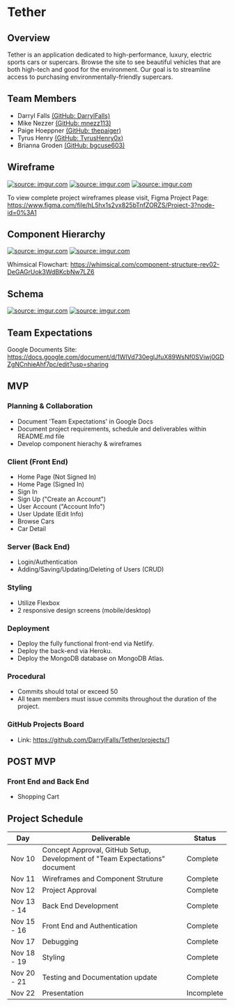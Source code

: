 # Tether

## Overview

Tether is an application dedicated to high-performance, luxury, electric sports cars or supercars. Browse the site to see beautiful vehicles that are both high-tech and good for the environment. Our goal is to streamline access to purchasing environmentally-friendly supercars.

## Team Members

- Darryl Falls <a href="https://github.com/DarrylFalls"> (GitHub: DarrylFalls)</a>
- Mike Nezzer <a href="https://github.com/mnezz1131">(GitHub: mnezz113)</a>
- Paige Hoeppner <a href="https://github.com/thepaiger"> (GitHub: thepaiger) </a>
- Tyrus Henry <a href="https://github.com/TyrusHenry0x">(GitHub: TyrusHenry0x) </a>
- Brianna Groden <a href="https://github.com/thepaiger">(GitHub: bgcuse603)</a>

## Wireframe

<a href="https://imgur.com/Hr9zLit"><img src="https://i.imgur.com/Hr9zLit.jpg" title="source: imgur.com" /></a>
<a href="https://imgur.com/yhnwyPy"><img src="https://i.imgur.com/yhnwyPy.jpg" title="source: imgur.com" /></a>
<a href="https://imgur.com/5xK8WIv"><img src="https://i.imgur.com/5xK8WIv.jpg" title="source: imgur.com" /></a>

To view complete project wireframes please visit,
Figma Project Page: https://www.figma.com/file/hL5hx1s2vx825bTnfZORZS/Project-3?node-id=0%3A1

## Component Hierarchy

<a href="https://imgur.com/jnhI6Wt"><img src="https://i.imgur.com/jnhI6Wt.jpg" title="source: imgur.com" /></a>
<a href="https://imgur.com/ONUmDv8"><img src="https://i.imgur.com/ONUmDv8.jpg" title="source: imgur.com" /></a>

Whimsical Flowchart: https://whimsical.com/component-structure-rev02-DeGAGrUok3WdBKcbNw7LZ6

## Schema

<a href="https://imgur.com/LIubaTj"><img src="https://i.imgur.com/LIubaTj.jpg" title="source: imgur.com" /></a>
<a href="https://imgur.com/UlL6NTH"><img src="https://i.imgur.com/UlL6NTH.jpg" title="source: imgur.com" /></a>

## Team Expectations

Google Documents Site: https://docs.google.com/document/d/1WIVd730eglJfuX89WsNf0SViwj0GDZgNCnhieAhf7pc/edit?usp=sharing

## MVP

### Planning & Collaboration

- Document 'Team Expectations' in Google Docs
- Document project requirements, schedule and deliverables within README.md file
- Develop component hierachy & wireframes

### Client (Front End)

- Home Page (Not Signed In)
- Home Page (Signed In)
- Sign In
- Sign Up ("Create an Account")
- User Account ("Account Info")
- User Update (Edit Info)
- Browse Cars
- Car Detail

### Server (Back End)

- Login/Authentication
- Adding/Saving/Updating/Deleting of Users (CRUD)

### Styling

- Utilize Flexbox
- 2 responsive design screens (mobile/desktop)

### Deployment

- Deploy the fully functional front-end via Netlify.
- Deploy the back-end via Heroku.
- Deploy the MongoDB database on MongoDB Atlas.

### Procedural

- Commits should total or exceed 50
- All team members must issue commits throughout the duration of the project.

### GitHub Projects Board

- Link: https://github.com/DarrylFalls/Tether/projects/1

## POST MVP

### Front End and Back End

- Shopping Cart

## Project Schedule

| Day         | Deliverable                                                                 | Status     |
| ----------- | --------------------------------------------------------------------------- | ---------- |
| Nov 10      | Concept Approval, GitHub Setup, Development of "Team Expectations" document | Complete   |
| Nov 11      | Wireframes and Component Struture                                           | Complete   |
| Nov 12      | Project Approval                                                            | Complete   |
| Nov 13 - 14 | Back End Development                                                        | Complete   |
| Nov 15 - 16 | Front End and Authentication                                                | Complete   |
| Nov 17      | Debugging                                                                   | Complete   |
| Nov 18 - 19 | Styling                                                                     | Complete   |
| Nov 20 - 21 | Testing and Documentation update                                            | Complete   |
| Nov 22      | Presentation                                                                | Incomplete |
